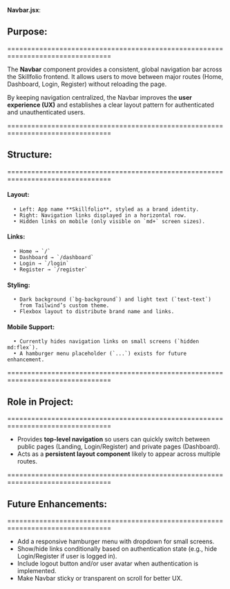   **Navbar.jsx**:

  ## Purpose:
  ================================================================================

  The **Navbar** component provides a consistent, global navigation bar 
  across the Skillfolio frontend. It allows users to move between 
  major routes (Home, Dashboard, Login, Register) without reloading the page.  

  By keeping navigation centralized, the Navbar improves the 
  **user experience (UX)** and establishes a clear layout 
  pattern for authenticated and unauthenticated users.

  ================================================================================

  ## Structure:
  ================================================================================

  #### Layout:
      • Left: App name **Skillfolio**, styled as a brand identity.
      • Right: Navigation links displayed in a horizontal row.
      • Hidden links on mobile (only visible on `md+` screen sizes).

  #### Links:
      • Home → `/`
      • Dashboard → `/dashboard`
      • Login → `/login`
      • Register → `/register`

  #### Styling:
      • Dark background (`bg-background`) and light text (`text-text`) 
        from Tailwind’s custom theme.
      • Flexbox layout to distribute brand name and links.

  #### Mobile Support:
      • Currently hides navigation links on small screens (`hidden md:flex`).
      • A hamburger menu placeholder (`...`) exists for future enhancement.

  ================================================================================

  ## Role in Project:
  ================================================================================

  - Provides **top-level navigation** so users can quickly switch 
    between public pages (Landing, Login/Register) and private pages (Dashboard).
  - Acts as a **persistent layout component** likely to appear 
    across multiple routes.

  ================================================================================

  ## Future Enhancements:
  ================================================================================

  - Add a responsive hamburger menu with dropdown for small screens.
  - Show/hide links conditionally based on authentication state 
    (e.g., hide Login/Register if user is logged in).
  - Include logout button and/or user avatar when authentication is implemented.
  - Make Navbar sticky or transparent on scroll for better UX.